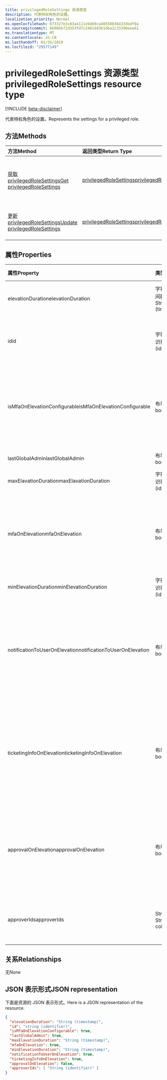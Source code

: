 ```yaml
---
title: privilegedRoleSettings 资源类型
description: 代表特权角色的设置。
localization_priority: Normal
ms.openlocfilehash: 673327e3c83a4111eb469ca48550836433dbdf0a
ms.sourcegitcommit: 66066b71d353fd7c2481d43b1dba2c33390eee61
ms.translationtype: MT
ms.contentlocale: zh-CN
ms.lasthandoff: 01/26/2019
ms.locfileid: "29577149"
---
```

# <a name="privilegedrolesettings-resource-type"></a><span data-ttu-id="bb0ab-103">privilegedRoleSettings 资源类型</span><span class="sxs-lookup"><span data-stu-id="bb0ab-103">privilegedRoleSettings resource type</span></span>

[!INCLUDE [beta-disclaimer](../../includes/beta-disclaimer.md)]

<span data-ttu-id="bb0ab-104">代表特权角色的设置。</span><span class="sxs-lookup"><span data-stu-id="bb0ab-104">Represents the settings for a privileged role.</span></span>


## <a name="methods"></a><span data-ttu-id="bb0ab-105">方法</span><span class="sxs-lookup"><span data-stu-id="bb0ab-105">Methods</span></span>

| <span data-ttu-id="bb0ab-106">方法</span><span class="sxs-lookup"><span data-stu-id="bb0ab-106">Method</span></span>           | <span data-ttu-id="bb0ab-107">返回类型</span><span class="sxs-lookup"><span data-stu-id="bb0ab-107">Return Type</span></span>    |<span data-ttu-id="bb0ab-108">说明</span><span class="sxs-lookup"><span data-stu-id="bb0ab-108">Description</span></span>|
|:---------------|:--------|:----------|
|[<span data-ttu-id="bb0ab-109">获取 privilegedRoleSettings</span><span class="sxs-lookup"><span data-stu-id="bb0ab-109">Get privilegedRoleSettings</span></span>](../api/privilegedrolesettings-get.md) | [<span data-ttu-id="bb0ab-110">privilegedRoleSettings</span><span class="sxs-lookup"><span data-stu-id="bb0ab-110">privilegedRoleSettings</span></span>](privilegedrolesettings.md) |<span data-ttu-id="bb0ab-111">读取属性和 privilegedRoleSettings 对象的关系。</span><span class="sxs-lookup"><span data-stu-id="bb0ab-111">Read properties and relationships of privilegedRoleSettings object.</span></span>|
|[<span data-ttu-id="bb0ab-112">更新 privilegedRoleSettings</span><span class="sxs-lookup"><span data-stu-id="bb0ab-112">Update privilegedRoleSettings</span></span>](../api/privilegedrolesettings-update.md) | [<span data-ttu-id="bb0ab-113">privilegedRoleSettings</span><span class="sxs-lookup"><span data-stu-id="bb0ab-113">privilegedRoleSettings</span></span>](privilegedrolesettings.md) |<span data-ttu-id="bb0ab-114">更新 privilegedRoleSettings 对象。</span><span class="sxs-lookup"><span data-stu-id="bb0ab-114">Update privilegedRoleSettings object.</span></span>|
## <a name="properties"></a><span data-ttu-id="bb0ab-115">属性</span><span class="sxs-lookup"><span data-stu-id="bb0ab-115">Properties</span></span>
| <span data-ttu-id="bb0ab-116">属性</span><span class="sxs-lookup"><span data-stu-id="bb0ab-116">Property</span></span>     | <span data-ttu-id="bb0ab-117">类型</span><span class="sxs-lookup"><span data-stu-id="bb0ab-117">Type</span></span>   |<span data-ttu-id="bb0ab-118">说明</span><span class="sxs-lookup"><span data-stu-id="bb0ab-118">Description</span></span>|
|:---------------|:--------|:----------|
|<span data-ttu-id="bb0ab-119">elevationDuration</span><span class="sxs-lookup"><span data-stu-id="bb0ab-119">elevationDuration</span></span>| <span data-ttu-id="bb0ab-120">字符串 （时间戳）</span><span class="sxs-lookup"><span data-stu-id="bb0ab-120">String (timestamp)</span></span> |<span data-ttu-id="bb0ab-121">当激活角色持续时间。</span><span class="sxs-lookup"><span data-stu-id="bb0ab-121">The duration when the role is activated.</span></span>|
|<span data-ttu-id="bb0ab-122">id</span><span class="sxs-lookup"><span data-stu-id="bb0ab-122">id</span></span>| <span data-ttu-id="bb0ab-123">字符串 （标识符）</span><span class="sxs-lookup"><span data-stu-id="bb0ab-123">string (identifier)</span></span>| <span data-ttu-id="bb0ab-124">角色设置唯一标识符。</span><span class="sxs-lookup"><span data-stu-id="bb0ab-124">The unique identifier for the role settings.</span></span> <span data-ttu-id="bb0ab-125">只读。</span><span class="sxs-lookup"><span data-stu-id="bb0ab-125">Read-only.</span></span>|
|<span data-ttu-id="bb0ab-126">isMfaOnElevationConfigurable</span><span class="sxs-lookup"><span data-stu-id="bb0ab-126">isMfaOnElevationConfigurable</span></span>|<span data-ttu-id="bb0ab-127">布尔</span><span class="sxs-lookup"><span data-stu-id="bb0ab-127">boolean</span></span>|<span data-ttu-id="bb0ab-128">**true**如果 mfaOnElevation 可配置。</span><span class="sxs-lookup"><span data-stu-id="bb0ab-128">**true** if mfaOnElevation is configurable.</span></span> <span data-ttu-id="bb0ab-129">**false**如果 mfaOnElevation 不可配置。</span><span class="sxs-lookup"><span data-stu-id="bb0ab-129">**false** if mfaOnElevation is not configurable.</span></span>|
|<span data-ttu-id="bb0ab-130">lastGlobalAdmin</span><span class="sxs-lookup"><span data-stu-id="bb0ab-130">lastGlobalAdmin</span></span>|<span data-ttu-id="bb0ab-131">布尔</span><span class="sxs-lookup"><span data-stu-id="bb0ab-131">boolean</span></span>|<span data-ttu-id="bb0ab-132">仅供内部。</span><span class="sxs-lookup"><span data-stu-id="bb0ab-132">Internal used only.</span></span>|
|<span data-ttu-id="bb0ab-133">maxElavationDuration</span><span class="sxs-lookup"><span data-stu-id="bb0ab-133">maxElavationDuration</span></span>| <span data-ttu-id="bb0ab-134">字符串 （标识符）</span><span class="sxs-lookup"><span data-stu-id="bb0ab-134">string (identifier)</span></span>| |<span data-ttu-id="bb0ab-135">激活角色的最大持续时间。</span><span class="sxs-lookup"><span data-stu-id="bb0ab-135">Maximal duration for the activated role.</span></span>|
|<span data-ttu-id="bb0ab-136">mfaOnElevation</span><span class="sxs-lookup"><span data-stu-id="bb0ab-136">mfaOnElevation</span></span>|<span data-ttu-id="bb0ab-137">布尔</span><span class="sxs-lookup"><span data-stu-id="bb0ab-137">boolean</span></span>|<span data-ttu-id="bb0ab-138">如果为**true** MFA 需要激活角色。</span><span class="sxs-lookup"><span data-stu-id="bb0ab-138">**true** if MFA is required to activate the role.</span></span> <span data-ttu-id="bb0ab-139">**false**如果 MFA 不需要激活角色。</span><span class="sxs-lookup"><span data-stu-id="bb0ab-139">**false** if MFA is not required to activate the role.</span></span>|
|<span data-ttu-id="bb0ab-140">minElevationDuration</span><span class="sxs-lookup"><span data-stu-id="bb0ab-140">minElevationDuration</span></span>|<span data-ttu-id="bb0ab-141">字符串 （标识符）</span><span class="sxs-lookup"><span data-stu-id="bb0ab-141">string (identifier)</span></span>||<span data-ttu-id="bb0ab-142">最少持续时间激活角色。</span><span class="sxs-lookup"><span data-stu-id="bb0ab-142">Minimal duration for the activated role.</span></span>|
|<span data-ttu-id="bb0ab-143">notificationToUserOnElevation</span><span class="sxs-lookup"><span data-stu-id="bb0ab-143">notificationToUserOnElevation</span></span>|<span data-ttu-id="bb0ab-144">布尔</span><span class="sxs-lookup"><span data-stu-id="bb0ab-144">boolean</span></span>|<span data-ttu-id="bb0ab-145">**true**如果角色激活时向最终用户发送通知。</span><span class="sxs-lookup"><span data-stu-id="bb0ab-145">**true** if send notification to the end user when the role is activated.</span></span> <span data-ttu-id="bb0ab-146">**false**如果角色被激活时不发送通知。</span><span class="sxs-lookup"><span data-stu-id="bb0ab-146">**false** if do not send notification when the role is activated.</span></span>|
|<span data-ttu-id="bb0ab-147">ticketingInfoOnElevation</span><span class="sxs-lookup"><span data-stu-id="bb0ab-147">ticketingInfoOnElevation</span></span>|<span data-ttu-id="bb0ab-148">布尔</span><span class="sxs-lookup"><span data-stu-id="bb0ab-148">boolean</span></span>|<span data-ttu-id="bb0ab-149">如果为**true**时，票证信息是必需激活角色。</span><span class="sxs-lookup"><span data-stu-id="bb0ab-149">**true** if the ticketing information is required when activate the role.</span></span> <span data-ttu-id="bb0ab-150">**false**如果票证信息不需要激活角色。</span><span class="sxs-lookup"><span data-stu-id="bb0ab-150">**false** if the ticketing information is not required when activate the role.</span></span>|
|<span data-ttu-id="bb0ab-151">approvalOnElevation</span><span class="sxs-lookup"><span data-stu-id="bb0ab-151">approvalOnElevation</span></span>|<span data-ttu-id="bb0ab-152">布尔</span><span class="sxs-lookup"><span data-stu-id="bb0ab-152">boolean</span></span>|<span data-ttu-id="bb0ab-153">**true**如果情况下审批，需要激活角色。</span><span class="sxs-lookup"><span data-stu-id="bb0ab-153">**true** if the approval is required when activate the role.</span></span> <span data-ttu-id="bb0ab-154">**false**如果审批不需要激活角色。</span><span class="sxs-lookup"><span data-stu-id="bb0ab-154">**false** if the approval is not required when activate the role.</span></span>|
|<span data-ttu-id="bb0ab-155">approverIds</span><span class="sxs-lookup"><span data-stu-id="bb0ab-155">approverIds</span></span>| <span data-ttu-id="bb0ab-156">String 集合</span><span class="sxs-lookup"><span data-stu-id="bb0ab-156">String collection</span></span> |<span data-ttu-id="bb0ab-157">审批 id，如果需要激活审核的列表。</span><span class="sxs-lookup"><span data-stu-id="bb0ab-157">List of Approval ids, if approval is required for activation.</span></span>|

## <a name="relationships"></a><span data-ttu-id="bb0ab-158">关系</span><span class="sxs-lookup"><span data-stu-id="bb0ab-158">Relationships</span></span>
<span data-ttu-id="bb0ab-159">无</span><span class="sxs-lookup"><span data-stu-id="bb0ab-159">None</span></span>


## <a name="json-representation"></a><span data-ttu-id="bb0ab-160">JSON 表示形式</span><span class="sxs-lookup"><span data-stu-id="bb0ab-160">JSON representation</span></span>

<span data-ttu-id="bb0ab-161">下面是资源的 JSON 表示形式。</span><span class="sxs-lookup"><span data-stu-id="bb0ab-161">Here is a JSON representation of the resource.</span></span>

<!-- {
  "blockType": "resource",
  "optionalProperties": [

  ],
  "@odata.type": "microsoft.graph.privilegedRoleSettings"
}-->

```json
{
  "elevationDuration": "String (timestamp)",
  "id": "string (identifier)",
  "isMfaOnElevationConfigurable": true,
  "lastGlobalAdmin": true,
  "maxElavationDuration": "String (timestamp)",
  "mfaOnElevation": true,
  "minElevationDuration": "String (timestamp)",
  "notificationToUserOnElevation": true,
  "ticketingInfoOnElevation": true,
  "approvalOnElevation": false,
  "approverIds": [ "String (identifier)" ]
}

```

<!-- uuid: 8fcb5dbc-d5aa-4681-8e31-b001d5168d79
2015-10-25 14:57:30 UTC -->
<!--
{
  "type": "#page.annotation",
  "description": "privilegedRoleSettings resource",
  "keywords": "",
  "section": "documentation",
  "tocPath": "",
  "suppressions": [
    "Error: /api-reference/beta/resources/privilegedrolesettings.md:\r\n      Exception processing links.\r\n    System.ArgumentException: Link Definition was null. Link text: !INCLUDE [beta-disclaimer](../../includes/beta-disclaimer.md)\r\n      at ApiDoctor.Validation.DocFile.get_LinkDestinations()\r\n      at ApiDoctor.Validation.DocSet.ValidateLinks(Boolean includeWarnings, String[] relativePathForFiles, IssueLogger issues, Boolean requireFilenameCaseMatch, Boolean printOrphanedFiles)"
  ]
}
-->
